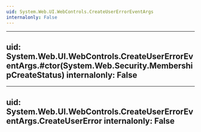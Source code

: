 ```yaml
---
uid: System.Web.UI.WebControls.CreateUserErrorEventArgs
internalonly: False
---
```


---
uid: System.Web.UI.WebControls.CreateUserErrorEventArgs.#ctor(System.Web.Security.MembershipCreateStatus)
internalonly: False
---

---
uid: System.Web.UI.WebControls.CreateUserErrorEventArgs.CreateUserError
internalonly: False
---
